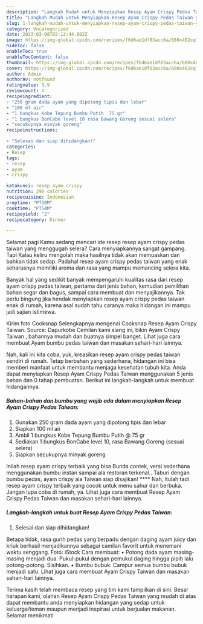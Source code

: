 ```yaml
---
description: "Langkah Mudah untuk Menyiapkan Resep Ayam Crispy Pedas Taiwan yang Lezat Sekali"
title: "Langkah Mudah untuk Menyiapkan Resep Ayam Crispy Pedas Taiwan yang Lezat Sekali"
slug: 1-langkah-mudah-untuk-menyiapkan-resep-ayam-crispy-pedas-taiwan-yang-lezat-sekali
category: Uncategorized
date: 2023-03-08T02:12:44.802Z
image: https://img-global.cpcdn.com/recipes/f6d6ae1df83acc6a/680x482cq70/resep-ayam-crispy-pedas-taiwan-foto-resep-utama.jpg
hideToc: false
enableToc: true
enableTocContent: false
thumbnail: https://img-global.cpcdn.com/recipes/f6d6ae1df83acc6a/680x482cq70/resep-ayam-crispy-pedas-taiwan-foto-resep-utama.jpg
cover: https://img-global.cpcdn.com/recipes/f6d6ae1df83acc6a/680x482cq70/resep-ayam-crispy-pedas-taiwan-foto-resep-utama.jpg
author: Admin
authorAv: notfound
ratingvalue: 3.9
reviewcount: 4
recipeingredient:
- "250 gram dada ayam yang dipotong tipis dan lebar"
- "100 ml air"
- "1 bungkus Kobe Tepung Bumbu Putih  75 gr"
- "1 bungkus BonCabe level 10 rasa Bawang Goreng sesuai selera"
- "secukupnya minyak goreng"
recipeinstructions:

- "Selesai dan siap dihidangkan!"
categories:
- Resep
tags:
- resep
- ayam
- crispy

katakunci: resep ayam crispy 
nutrition: 298 calories
recipecuisine: Indonesian
preptime: "PT30M"
cooktime: "PT54M"
recipeyield: "2"
recipecategory: Dinner

---
```



Selamat pagi Kamu sedang mencari ide resep resep ayam crispy pedas taiwan yang menggugah selera? Cara menyiapkannya sangat gampang. Tapi Kalau keliru mengolah maka hasilnya tidak akan memuaskan dan bahkan tidak sedap. Padahal resep ayam crispy pedas taiwan yang enak seharusnya memiliki aroma dan rasa yang mampu memancing selera kita.


Banyak hal yang sedikit banyak mempengaruhi kualitas rasa dari resep ayam crispy pedas taiwan, pertama dari jenis bahan, kemudian pemilihan bahan segar dan bagus, sampai cara membuat dan menyajikannya. Tak perlu bingung jika hendak menyiapkan resep ayam crispy pedas taiwan enak di rumah, karena asal sudah tahu caranya maka hidangan ini mampu jadi sajian istimewa.

Kirim foto Cooksnap Selengkapnya mengenai Cooksnap Resep Ayam Crispy Taiwan. Source: Dapurkobe Cemilan kami siang ini, bikin Ayam Crispy Taiwan , bahannya mudah dan buatnya simpel banget. Lihat juga cara membuat Ayam bumbu pedas taiwan dan masakan sehari-hari lainnya.


Nah, kali ini kita coba, yuk, kreasikan resep ayam crispy pedas taiwan sendiri di rumah. Tetap berbahan yang sederhana, hidangan ini bisa memberi manfaat untuk membantu menjaga kesehatan tubuh kita. Anda dapat menyiapkan Resep Ayam Crispy Pedas Taiwan menggunakan 5 jenis bahan dan 0 tahap pembuatan. Berikut ini langkah-langkah untuk membuat hidangannya.

<!--inarticleads1-->

##### Bahan-bahan dan bumbu yang wajib ada dalam menyiapkan Resep Ayam Crispy Pedas Taiwan:

1. Gunakan 250 gram dada ayam yang dipotong tipis dan lebar
1. Siapkan 100 ml air
1. Ambil 1 bungkus Kobe Tepung Bumbu Putih @ 75 gr
1. Sediakan 1 bungkus BonCabe level 10, rasa Bawang Goreng (sesuai selera)
1. Siapkan secukupnya minyak goreng


Inilah resep ayam crispy terbaik yang bisa Bunda contek, versi sederhana menggunakan bumbu instan sampai ala restoran terkenal.. Taburi dengan bumbu pedas, ayam crispy ala Taiwan siap disajikan! **** Nah, itulah tadi resep ayam crispy terbaik yang cocok untuk menu sahur dan berbuka. Jangan lupa coba di rumah, ya. Lihat juga cara membuat Resep Ayam Crispy Pedas Taiwan dan masakan sehari-hari lainnya. 

<!--inarticleads2-->

##### Langkah-langkah untuk buat Resep Ayam Crispy Pedas Taiwan:


1. Selesai dan siap dihidangkan!

Betapa tidak, rasa gurih pedas yang berpadu dengan daging ayam juicy dan kriuk berhasil menjadikannya sebagai camilan favorit untuk menemani waktu senggang. Foto: iStock Cara membuat: • Potong dada ayam masing-masing menjadi dua. Pukul-pukul dengan pemukul daging hingga pipih lalu potong-potong. Sisihkan. • Bumbu bubuk: Campur semua bumbu bubuk menjadi satu. Lihat juga cara membuat Ayam Crispy Taiwan dan masakan sehari-hari lainnya. 

Terima kasih telah membaca resep yang tim kami tampilkan di sini. Besar harapan kami, olahan Resep Ayam Crispy Pedas Taiwan yang mudah di atas dapat membantu anda menyiapkan hidangan yang sedap untuk keluarga/teman maupun menjadi inspirasi untuk berjualan makanan. Selamat menikmati
